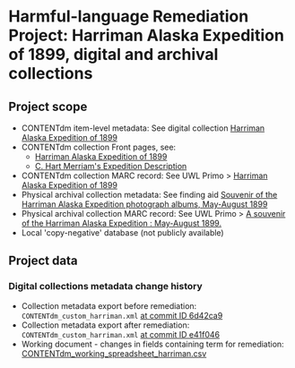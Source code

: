 # Harmful-language Remediation Project: Harriman Alaska Expedition of 1899, digital and archival collections

## Project scope
- CONTENTdm item-level metadata: See digital collection [Harriman Alaska Expedition of 1899](https://content.lib.washington.edu/harrimanweb/index.html)
- CONTENTdm collection Front pages, see: 
    - [Harriman Alaska Expedition of 1899](https://content.lib.washington.edu/harrimanweb/index.html)
    - [C. Hart Merriam's Expedition Description](https://content.lib.washington.edu/harrimanweb/tripdesc.html)
- CONTENTdm collection MARC record: See UWL Primo > [Harriman Alaska Expedition of 1899](https://orbiscascade-washington.primo.exlibrisgroup.com/permalink/01ALLIANCE_UW/1juclfo/alma99116795720001452)
- Physical archival collection metadata: See finding aid [Souvenir of the Harriman Alaska Expedition photograph albums, May-August 1899](https://archiveswest.orbiscascade.org/ark:80444/xv20530)
- Physical archival collection MARC record: See UWL Primo > [A souvenir of the Harriman Alaska Expedition : May-August 1899.](https://orbiscascade-washington.primo.exlibrisgroup.com/permalink/01ALLIANCE_UW/1juclfo/alma99106526410001452)
- Local 'copy-negative' database (not publicly available)

## Project data

### Digital collections metadata change history
- Collection metadata export before remediation: `CONTENTdm_custom_harriman.xml` [at commit ID 6d42ca9](https://github.com/uwlib-mig/critcat/blob/6d42ca93fe04fab025626e931640e243166bd77d/Past_Projects/Harriman/CONTENTdm_custom_harriman.xml)
- Collection metadata export after remediation: `CONTENTdm_custom_harriman.xml` [at commit ID e41f046](https://github.com/uwlib-mig/critcat/blob/e41f0467527c1a28a3b9b5d6dc52490f1cef79ff/Past_Projects/Harriman/CONTENTdm_custom_harriman.xml)
- Working document - changes in fields containing term for remediation: [CONTENTdm_working_spreadsheet_harriman.csv](https://github.com/uwlib-mig/critcat/blob/main/Past_Projects/Harriman/CONTENTdm_working_spreadsheet_harriman.csv)

